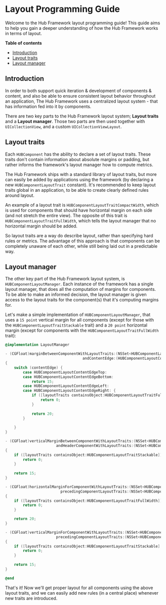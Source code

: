 # Layout Programming Guide

Welcome to the Hub Framework layout programming guide! This guide aims to help you gain a deeper understanding of how the Hub Framework works in terms of layout.

**Table of contents**
- [Introduction](#introduction)
- [Layout traits](#layout-traits)
- [Layout manager](#layout-manager)

## Introduction

In order to both support quick iteration & development of components & content, and also be able to ensure consistent layout behavior throughout an application, The Hub Framework uses a centralized layout system - that has information fed into it by components.

There are two key parts to the Hub Framework layout system; **Layout traits** and a **Layout manager**. Those two parts are then used together with `UICollectionView`, and a custom `UICollectionViewLayout`.

## Layout traits

Each `HUBComponent` has the ability to declare a set of layout traits. These traits don't contain information about absolute margins or padding, but rather informs the framework's layout manager how to compute metrics.

The Hub Framework ships with a standard library of layout traits, but more can easily be added by applications using the framework (by declaring a new `HUBComponentLayoutTrait` constant). It's recommended to keep layout traits global in an application, to be able to create clearly defined rules around layout.

An example of a layout trait is `HUBComponentLayoutTraitCompactWidth`, which is used for components that should have horizontal margin on each side (and not stretch the entire view). The opposite of this trait is `HUBComponentLayoutTraitFullWidth`, which tells the layout manager that no horizontal margin should be added.

So layout traits are a way do describe layout, rather than specifying hard rules or metrics. The advantage of this approach is that components can be completely unaware of each other, while still being laid out in a predictable way.

## Layout manager

The other key part of the Hub Framework layout system, is `HUBComponentLayoutManager`. Each instance of the framework has a single layout manager, that does all the computation of margins for components. To be able to make an informed decision, the layout manager is given access to the layout traits for the component(s) that it's computing margins for.

Let's make a simple implementation of `HUBComponentLayoutManager`, that uses a `15 point` vertical margin for all components (except for those with the `HUBComponentLayoutTraitStackable` trait) and a `20 point` horizontal margin (except for components with the `HUBComponentLayoutTraitFullWidth` trait):

```objective-c
@implementation LayoutManager

- (CGFloat)marginBetweenComponentWithLayoutTraits:(NSSet<HUBComponentLayoutTrait *> *)layoutTraits
                                   andContentEdge:(HUBComponentLayoutContentEdge)contentEdge
{
    switch (contentEdge) {
        case HUBComponentLayoutContentEdgeTop:
        case HUBComponentLayoutContentEdgeBottom:
            return 15;
        case HUBComponentLayoutContentEdgeLeft:
        case HUBComponentLayoutContentEdgeRight: {
            if ([layoutTraits containsObject:HUBComponentLayoutTraitFullWidth]) {
                return 0;
            }
            
            return 20;
        }
            
    }
}

- (CGFloat)verticalMarginBetweenComponentWithLayoutTraits:(NSSet<HUBComponentLayoutTrait *> *)layoutTraits
                       andHeaderComponentWithLayoutTraits:(NSSet<HUBComponentLayoutTrait *> *)headerLayoutTraits
{
    if ([layoutTraits containsObject:HUBComponentLayoutTraitStackable]) {
        return 0;
    }
    
    return 15;
}

- (CGFloat)horizontalMarginForComponentWithLayoutTraits:(NSSet<HUBComponentLayoutTrait *> *)layoutTraits
                         precedingComponentLayoutTraits:(NSSet<HUBComponentLayoutTrait *> *)precedingComponentLayoutTraits
{
    if ([layoutTraits containsObject:HUBComponentLayoutTraitFullWidth]) {
        return 0;
    }

    return 20;
}

- (CGFloat)verticalMarginForComponentWithLayoutTraits:(NSSet<HUBComponentLayoutTrait *> *)layoutTraits
                       precedingComponentLayoutTraits:(NSSet<HUBComponentLayoutTrait *> *)precedingComponentLayoutTraits
{
    if ([layoutTraits containsObject:HUBComponentLayoutTraitStackable] && [precedingComponentLayoutTraits containsObject:HUBComponentLayoutTraitStackable]) {
        return 0;
    }
    
    return 15;
}

@end
```

That's it! Now we'll get proper layout for all components using the above layout traits, and we can easily add new rules (in a central place) whenever new traits are introduced.